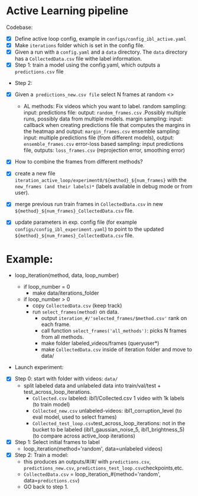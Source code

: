 # Active Learning pipeline

Codebase:
- [x] Define active loop config, example in `configs/config_ibl_active.yaml`
- [x] Make `iterations` folder which is set in the config file.
- [x] Given a run with a `config.yaml` and a `data` directory. The `data` directory has a `CollectedData.csv` file withe label information.
- [x] Step 1: train a model using the config.yaml, which outputs a `predictions.csv` file
- Step 2: 
- [x] Given a` predictions_new.csv file` select N frames at random <>
  - AL methods: Fix videos which you want to label.
        random sampling: input: predictions file: output: `random_frames.csv` .Possibly multiple runs, possibly data from multiple models.
        margin sampling: input: callback when creating predictions file that computes the margins in the heatmap and output: `margin_frames.csv`
        ensemble sampling: input: multiple predictions file (from different models), output: `ensemble_frames.csv`
        error-loss based sampling: input predictions file, outputs: `loss_frames.csv` (reprojection error, smoothing error)
- [x] How to combine the frames from different methods? 
- [x] create a new file `iteration_active_loop/experiment0/${method}_${num_frames}` with the `new_frames (and their labels)*` (labels available in debug mode or from user).
- [x] merge previous run train frames in `CollectedData.csv` in new `${method}_${num_frames}_CollectedData.csv`  file.
- [x] update parameters in exp. config file (for example `configs/config_ibl_experiment.yaml`) to point to the updated `${method}_${num_frames}_CollectedData.csv`  file.


# Example:

- loop_iteration(method, data, loop_number)
  - if loop_number = 0
    - make data/iterations_folder
  - if loop_number > 0
    - copy `CollectedData.csv` (keep track)
    - run `select_frames(method)` on data.
      - output `iteration_#/'selected_frames/$method.csv'` rank on each frame.
      - call function `select_frames('all_methods')`: picks N frames from all methods.
      - make folder labeled_videos/frames (queryuser*)
      - make `CollectedData.csv` inside of iteration folder and move to data/

- Launch experiment:
- [x] Step 0: start with folder with videos: `data/` 
  - split labeled data and unlabeled data into train/val/test + test_across_loop_iterations.
    - `Collected.csv` labeled: ibl1/Collected.csv 1 video with 1k labels (to train model)
    - `Collected_new.csv` unlabeled-videos: ibl1_corruption_level (to eval model, used to select frames)
    - `Collected_test_loop.csv`test_across_loop_iterations: not in the bucket to be labeled (ibl1_gaussian_noise_5, ibl1_brightness_5) (to compare across active_loop iterations) 
- [x] Step 1: Select initial frames to label
  - loop_iteration(method='random', data=unlabeled videos)
- [x] Step 2: Train a model:
  - this produces an outputs/#/#/ with `predictions.csv`, `predictions_new.csv`, `predictions_test_loop.csv`checkpoints,etc.
  - `CollectedData.csv`  = loop_iteration_#(method='random', data=`predictions.csv`)
  - GO back to step 1.

